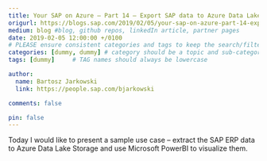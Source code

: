 ```yaml
---
title: Your SAP on Azure – Part 14 – Export SAP data to Azure Data Lake using SAP Data Hub and visualize them with Microsoft PowerBI
origurl: https://blogs.sap.com/2019/02/05/your-sap-on-azure-part-14-export-sap-data-to-azure-data-lake-using-sap-data-hub-and-visualize-them-with-microsoft-powerbi/
medium: blog #blog, github repos, linkedIn article, partner pages
date: 2019-02-05 12:00:00 +/0100
# PLEASE ensure consistent categories and tags to keep the search/filtering meaningful!
categories: [dummy, dummy] # category should be a topic and sub-category primary product
tags: [dummy]     # TAG names should always be lowercase

author:
  name: Bartosz Jarkowski
  link: https://people.sap.com/bjarkowski

comments: false

pin: false
---
```

Today I would like to present a sample use case – extract the SAP ERP data to Azure Data Lake Storage and use Microsoft PowerBI to visualize them. 

